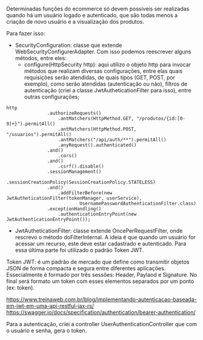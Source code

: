 Determinadas funções do ecommerce só devem possíveis ser realizadas quando há um usuário logado e autenticado, que são todas menos a criação de novo usuário e a visualização dos produtos.

Para fazer isso:

- SecurityConfiguration: classe que extende WebSecurityConfigurerAdapter. Com isso podemos reescrever alguns métodos, entre eles:
  - configure(HttpSecurity http): aqui utilizo o objeto http para invocar métodos que realizam diversas configurações, entre elas quais requisições serão atendidas, de quais tipos (GET, POST, por exemplo), como serão atendidas (autenticação ou não), filtros de autenticação (criei a classe JwtAutheticationFilter para isso), entre outras configurações;
 ```
 http
                .authorizeRequests()
                    .antMatchers(HttpMethod.GET, "/produtos/{id:[0-9]+}").permitAll()
                    .antMatchers(HttpMethod.POST, "/usuarios").permitAll()
                    .antMatchers("/api/auth/**").permitAll()
                    .anyRequest().authenticated()
                .and()
                    .cors()
                .and()
                    .csrf().disable()
                .sessionManagement()
                    .sessionCreationPolicy(SessionCreationPolicy.STATELESS)
                .and()
                    .addFilterBefore(new JwtAutheticationFilter(tokenManager, userService),
                            UsernamePasswordAuthenticationFilter.class)
                .exceptionHandling()
                    .authenticationEntryPoint(new JwtAuthenticationEntryPoint());
 ```
 
 - JwtAutheticationFilter: classe extende OncePerRequestFilter, onde rescrevo o método doFilterInternal. A ideia é que quando um usuário for acessar um recurso, este deve estar cadastrado e autenticado. Para essa última parte foi utilizado o padrão Token JWT.

Token JWT: é um padrão de mercado que define como transmitir objetos JSON de forma compacta e segura entre diferentes aplicações.
Essecialmente é formado por três sessões: Header, Paylaod e Signature. No final será formato um token com esses elementos separados
por um ponto (ex: token).

https://www.treinaweb.com.br/blog/implementando-autenticacao-baseada-em-jwt-em-uma-api-restful-jax-rs/
https://swagger.io/docs/specification/authentication/bearer-authentication/

Para a autenticação, criei a controller UserAuthenticationController que com o usuário e senha, gera o token.
